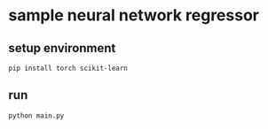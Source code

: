 # sample neural network regressor

## setup environment

```shell
pip install torch scikit-learn
```

## run

```shell
python main.py
```

